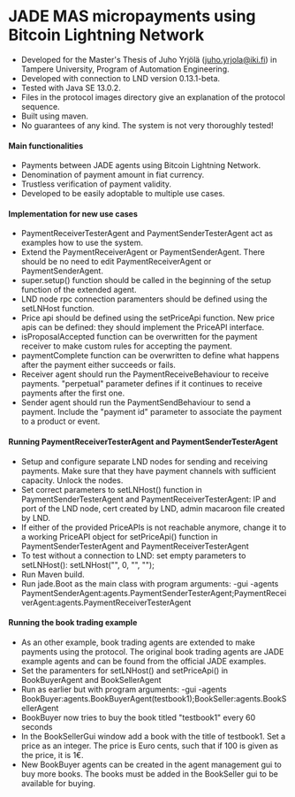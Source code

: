 # JADE MAS micropayments using Bitcoin Lightning Network

- Developed for the Master's Thesis of Juho Yrjölä (juho.yrjola@iki.fi) in Tampere University, Program of Automation Engineering.  
- Developed with connection to LND version 0.13.1-beta.  
- Tested with Java SE 13.0.2.  
- Files in the protocol images directory give an explanation of the protocol sequence.  
- Built using maven. 
- No guarantees of any kind. The system is not very thoroughly tested!

#### Main functionalities

- Payments between JADE agents using Bitcoin Lightning Network.  
- Denomination of payment amount in fiat currency.  
- Trustless verification of payment validity.  
- Developed to be easily adoptable to multiple use cases.  

#### Implementation for new use cases

- PaymentReceiverTesterAgent and PaymentSenderTesterAgent act as examples how to use the system.  
- Extend the PaymentReceiverAgent or PaymentSenderAgent. There should be no need to edit PaymentReceiverAgent or PaymentSenderAgent.  
- super.setup() function should be called in the beginning of the setup function of the extended agent.  
- LND node rpc connection paramenters should be defined using the setLNHost function.  
- Price api should be defined using the setPriceApi function. New price apis can be defined: they should implement the PriceAPI interface.  
- isProposalAccepted function can be overwritten for the payment receiver to make custom rules for accepting the payment.  
- paymentComplete function can be overwritten to define what happens after the payment either succeeds or fails.  
- Receiver agent should run the PaymentReceiveBehaviour to receive payments. "perpetual" parameter defines if it continues to receive payments after the first one.  
- Sender agent should run the PaymentSendBehaviour to send a payment. Include the "payment id" parameter to associate the payment to a product or event.  

#### Running PaymentReceiverTesterAgent and PaymentSenderTesterAgent 

- Setup and configure separate LND nodes for sending and receiving payments. Make sure that they have payment channels with sufficient capacity. Unlock the nodes.  
- Set correct parameters to setLNHost() function in PaymentSenderTesterAgent and PaymentReceiverTesterAgent: IP and port of the LND node, cert created by LND, admin macaroon file created by LND.  
- If either of the provided PriceAPIs is not reachable anymore, change it to a working PriceAPI object for setPriceApi() function in PaymentSenderTesterAgent and PaymentReceiverTesterAgent
- To test without a connection to LND: set empty parameters to setLNHost(): setLNHost("", 0, "", "");
- Run Maven build.  
- Run jade.Boot as the main class with program arguments: -gui -agents PaymentSenderAgent:agents.PaymentSenderTesterAgent;PaymentReceiverAgent:agents.PaymentReceiverTesterAgent  

#### Running the book trading example

- As an other example, book trading agents are extended to make payments using the protocol. The original book trading agents are JADE example agents and can be found from the official JADE examples.
- Set the paramenters for setLNHost() and setPriceApi() in BookBuyerAgent and BookSellerAgent
- Run as earlier but with program arguments: -gui -agents BookBuyer:agents.BookBuyerAgent(testbook1);BookSeller:agents.BookSellerAgent
- BookBuyer now tries to buy the book titled "testbook1" every 60 seconds
- In the BookSellerGui window add a book with the title of testbook1. Set a price as an integer. The price is Euro cents, such that if 100 is given as the price, it is 1€.
- New BookBuyer agents can be created in the agent management gui to buy more books. The books must be added in the BookSeller gui to be available for buying.